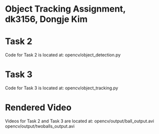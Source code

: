 # Object Tracking Assignment, dk3156, Dongje Kim

# Task 2
Code for Task 2 is located at: opencv/object_detection.py

# Task 3
Code for Task 3 is located at: opencv/object_tracking.py

# Rendered Video
Videos for Task 2 and Task 3 are located at: opencv/output/ball_output.avi 
opencv/output/twoballs_output.avi
